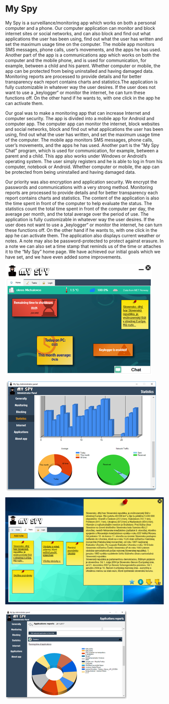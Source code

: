 # My Spy

My Spy is a surveillance/monitoring app which works on both a personal computer and a phone. Our computer application can monitor and block internet sites or social networks, and can also block and find out what applications the user has been using, find out what the user has written and set the maximum usage time on the computer. The mobile app monitors SMS messages, phone calls, user’s movements, and the apps he has used. Another part of the app is a communications app which works on both the computer and the mobile phone, and is used for communication, for example, between a child and his parent. Whether computer or mobile, the app can be protected from being uninstalled and having damaged data. Monitoring reports are processed to provide details and for better transparency each report contains charts and statistics.The application is fully customizable in whatever way the user desires. If the user does not want to use a „keylogger“ or monitor the internet, he can turn these functions off. On the other hand if he wants to, with one click in the app he can activate them.


Our goal was to make a monitoring app that can increase Internet and computer security. The app is divided into a mobile app for Android and computer app. The computer app can monitor the internet, block websites and social networks, block and find out what applications the user has been using, find out what the user has written, and set the maximum usage time of the computer. The mobile app monitors SMS messages, phone calls, user’s movements, and the apps he has used. Another part is the "My Spy Chat" program, which is used for communication, for example, between a parent and a child. This app also works under Windows or Android’s operating system. The user simply registers and he is able to log in from his computer, notebook or Android. Whether computer or mobile, the app can be protected from being uninstalled and having damaged data.

Our priority was also encryption and application security. We encrypt the passwords and communications with a very strong method. Monitoring reports are processed to provide details and for better transparency each report contains charts and statistics. The content of the application is also the time spent in front of the computer to help evaluate the status. The statistics count the total time spent in front of the computer per day, the average per month, and the total average over the period of use. The application is fully customizable in whatever way the user desires. If the user does not want to use a „keylogger“ or monitor the internet, he can turn these functions off. On the other hand if he wants to, with one click in the app he can activate them. The application also displays current weather or notes. A note may also be password-protected to protect against erasure. In a note we can also set a time stamp that reminds us of the time or attaches it to the “My Spy” home page. We have achieved our initial goals which we have set, and we have even added some improvements.

![My Spy Panel](/Images/myspy1.png)


![My Spy Statistics](/Images/myspy2.png)


![My Spy notes and notifications](/Images/myspy3.png)


![My Spy - applications statistics](/Images/myspy4.png)
